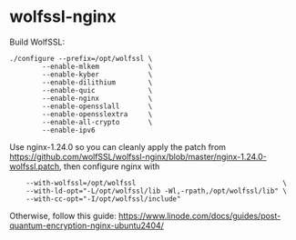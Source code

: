 wolfssl-nginx
=============

Build WolfSSL:

```
./configure --prefix=/opt/wolfssl \
        --enable-mlkem            \
        --enable-kyber            \
        --enable-dilithium        \
        --enable-quic             \
        --enable-nginx            \
        --enable-opensslall       \
        --enable-opensslextra     \
        --enable-all-crypto       \
        --enable-ipv6
```

Use nginx-1.24.0 so you can cleanly apply the patch
from
https://github.com/wolfSSL/wolfssl-nginx/blob/master/nginx-1.24.0-wolfssl.patch,
then configure nginx with

```
    --with-wolfssl=/opt/wolfssl                                    \
    --with-ld-opt="-L/opt/wolfssl/lib -Wl,-rpath,/opt/wolfssl/lib" \
    --with-cc-opt="-I/opt/wolfssl/include"
```

Otherwise, follow this guide:
https://www.linode.com/docs/guides/post-quantum-encryption-nginx-ubuntu2404/
